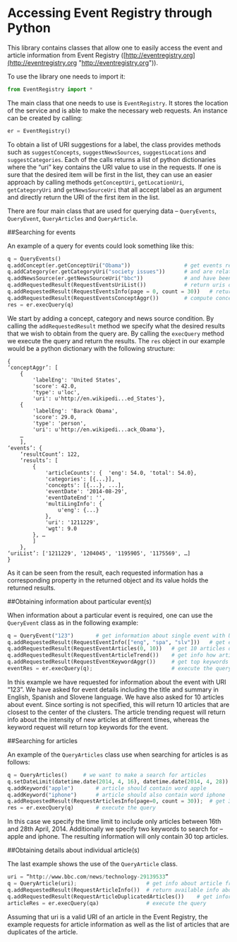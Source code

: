 Accessing Event Registry through Python
=====================

This library contains classes that allow one to easily access the event and article information from Event Registry ([http://eventregistry.org](http://eventregistry.org "http://eventregistry.org")).

To use the library one needs to import it:

```python
from EventRegistry import *
```

The main class that one needs to use is `EventRegistry`. It stores the location of the service and is able to make the necessary web requests. An instance can be created by calling:

```python
er = EventRegistry()
```

To obtain a list of URI suggestions for a label, the class provides methods such as `suggestConcepts`, `suggestNewsSources`, `suggestLocations` and `suggestCategories`. Each of the calls returns a list of python dictionaries where the “uri” key contains the URI value to use in the requests. If one is sure that the desired item will be first in the list, they can use an easier approach by calling methods `getConceptUri`, `getLocationUri`, `getCategoryUri` and `getNewsSourceUri` that all accept label as an argument and directly return the URI of the first item in the list.

There are four main class that are used for querying data – `QueryEvents`, `QueryEvent`, `QueryArticles` and `QueryArticle`.

##Searching for events

An example of a query for events could look something like this:

```python
q = QueryEvents()
q.addConcept(er.getConceptUri("Obama"))                 # get events related to Barack Obama
q.addCategory(er.getCategoryUri("society issues"))      # and are related to issues in society
q.addNewsSource(er.getNewsSourceUri("bbc"))             # and have been reported by the BBC
q.addRequestedResult(RequestEventsUriList())            # return uris of all events
q.addRequestedResult(RequestEventsInfo(page = 0, count = 30))   # return event details for first 30 events
q.addRequestedResult(RequestEventsConceptAggr())        # compute concept aggregate on the events
res = er.execQuery(q)
```

We start by adding a concept, category and news source condition. By calling the `addRequestedResult` method we specify what the desired results that we wish to obtain from the query are. By calling the `execQuery` method we execute the query and return the results. The `res` object in our example would be a python dictionary with the following structure:

```
{ 
‘conceptAggr’: [ 
	{ 	
		'labelEng': 'United States', 
		'score': 42.0, 
		'type': u'loc', 
		'uri': u'http://en.wikipedi...ed_States'}, 
	{ 
		'labelEng': 'Barack Obama', 
		'score': 29.0, 
		'type': 'person', 
		'uri': u'http://en.wikipedi...ack_Obama'}, 
	…
	],
‘events’: { 
	‘resultCount’: 122,
	‘results’: [
		{
			'articleCounts': {	'eng': 54.0, 'total': 54.0}, 
			'categories': [{...}], 
			'concepts': [{...}, ...], 
			'eventDate': '2014-08-29', 
			'eventDateEnd': '', 
			'multiLingInfo': { 
				u'eng': {...}
			}, 
			'uri': '1211229', 
			'wgt': 9.0
		}, …
		]
	},
‘uriList’: ['1211229', '1204045', '1195905', '1175569', …]
}
```

As it can be seen from the result, each requested information has a corresponding property in the returned object and its value holds the returned results.

##Obtaining information about particular event(s)

When information about a particular event is required, one can use the `QueryEvent` class as in the following example:

```python
q = QueryEvent("123")		# get information about single event with URI 123
q.addRequestedResult(RequestEventInfo(["eng", "spa", "slv"]))	# get event information. concept labels should be in three langauges
q.addRequestedResult(RequestEventArticles(0, 10))	# get 10 articles describing the event
q.addRequestedResult(RequestEventArticleTrend())	# get info how articles were trending over time
q.addRequestedResult(RequestEventKeywordAggr())		# get top keywords describing the event
eventRes = er.execQuery(q);							# execute the query
```

In this example we have requested for information about the event with URI “123”. We have asked for event details including the title and summary in English, Spanish and Slovene language. We have also asked for 10 articles about event. Since sorting is not specified, this will return 10 articles that are closest to the center of the clusters. The article trending request will return info about the intensity of new articles at different times, whereas the keyword request will return top keywords for the event.

##Searching for articles

An example of the `QueryArticles` class use when searching for articles is as follows:

```python
q = QueryArticles()		# we want to make a search for articles
q.setDateLimit(datetime.date(2014, 4, 16), datetime.date(2014, 4, 28))		# articles should be in particular date range
q.addKeyword("apple")		# article should contain word apple
q.addKeyword("iphone")		# article should also contain word iphone
q.addRequestedResult(RequestArticlesInfo(page=0, count = 30));	# get 30 articles that match the criteria
res = er.execQuery(q)		# execute the query
```

In this case we specify the time limit to include only articles between 16th and 28th April, 2014. Additionally we specify two keywords to search for – apple and iphone. The resulting information will only contain 30 top articles.

##Obtaining details about individual article(s)

The last example shows the use of the `QueryArticle` class. 

```python
uri = “http://www.bbc.com/news/technology-29139533”
q = QueryArticle(uri);						# get info about article from specified URL
q.addRequestedResult(RequestArticleInfo())	# return available info about the article
q.addRequestedResult(RequestArticleDuplicatedArticles())	# get information about articles that are duplicates of this article
articleRes = er.execQuery(qa)				# execute the query
```

Assuming that uri is a valid URI of an article in the Event Registry, the example requests for article information as well as the list of articles that are duplicates of the article.

